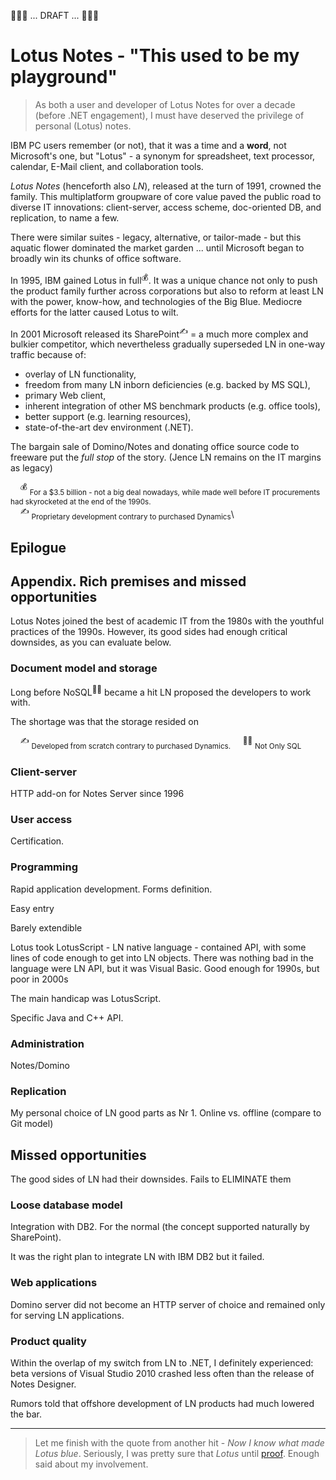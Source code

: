🚧🚧🚧 ... DRAFT ... 🚧🚧🚧

# Lotus Notes - "This used to be my playground"

> As both a user and developer of Lotus Notes for over a decade (before .NET engagement), I must have deserved the privilege of personal (Lotus) notes.

IBM PC users remember (or not), that it was a time and a **word**, not Microsoft's one, but "Lotus" - a synonym for spreadsheet, text processor, calendar, E-Mail client, and collaboration tools.

_Lotus Notes_ (henceforth also _LN_), released at the turn of 1991, crowned the family. This multiplatform groupware of core value paved the public road to diverse IT innovations: client-server, access scheme, doc-oriented DB, and replication, to name a few.

There were similar suites - legacy, alternative, or tailor-made - but this aquatic flower dominated the market garden ... until Microsoft began to broadly win its chunks of office software.

In 1995, IBM gained Lotus in full<sup>:moneybag:</sup>. It was a unique chance not only to push the product family further across corporations but also to reform at least LN with the power, know-how, and technologies of the Big Blue. Mediocre efforts for the latter caused Lotus to wilt.

In 2001 Microsoft released its SharePoint<sup>:writing_hand:</sup> = a much more complex and bulkier competitor, which nevertheless gradually superseded LN in one-way traffic because of:

* overlay of LN functionality,
* freedom from many LN inborn deficiencies (e.g. backed by MS SQL),
* primary Web client,
* inherent integration of other MS benchmark products (e.g. office tools),
* better support (e.g. learning resources),
* state-of-the-art dev environment (.NET).

The bargain sale of Domino/Notes and donating office source code to freeware put the _full stop_ of the story. (Jence LN remains on the IT margins as legacy)

&nbsp;&nbsp;&nbsp;&nbsp;<sup>:moneybag:</sup> <sub>For a $3.5 billion - not a big deal nowadays, while made well before IT procurements had skyrocketed at the end of the 1990s.</sub>\
&nbsp;&nbsp;&nbsp;&nbsp;<sup>:writing_hand:</sup> <sub>Proprietary development contrary to purchased Dynamics</sub>\

## Epilogue



## Appendix. Rich premises and missed opportunities

Lotus Notes joined the best of academic IT from the 1980s with the youthful practices of the 1990s. However, its good sides had enough critical downsides, as you can evaluate below.

### Document model and storage

Long before NoSQL<sup>🙋‍♂️</sup> became a hit LN proposed the developers to work with.

The shortage was that the storage resided on 

&nbsp;&nbsp;&nbsp;&nbsp;<sup>:writing_hand:</sup> <sub>Developed from scratch contrary to purchased Dynamics.</sub>
&nbsp;&nbsp;&nbsp;&nbsp;<sup>🙋‍♂️</sup> <sub>Not Only SQL</sub>

### Client-server

HTTP add-on for Notes Server since 1996

### User access

Certification.

### Programming

Rapid application development. Forms definition.

Easy entry

Barely extendible

Lotus took LotusScript - LN native language - contained API, with some lines of code enough to get into LN objects. There was nothing bad in the language were LN API, but it was Visual Basic. Good enough for 1990s, but poor in 2000s

The main handicap was LotusScript.

Specific Java and C++ API.

### Administration

Notes/Domino

### Replication

My personal choice of LN good parts as Nr 1. 
Online vs. offline (compare to Git model)

## Missed opportunities

The good sides of LN had their downsides. Fails to ELIMINATE them 

### Loose database model

Integration with DB2. For the normal (the concept supported naturally by SharePoint).

It was the right plan to integrate LN with IBM DB2 but it failed.

### Web applications

Domino server did not become an HTTP server of choice and remained only for serving LN applications.

### Product quality

Within the overlap of my switch from LN to .NET, I definitely experienced: beta versions of Visual Studio 2010 crashed less often than the release of Notes Designer.

Rumors told that offshore development of LN products had much lowered the bar.

---
> Let me finish with the quote from another hit - _Now I know what made Lotus blue_. Seriously, I was pretty sure that _Lotus_ until [proof](https://en.wikipedia.org/wiki/Now_I_Know_What_Made_Otis_Blue). Enough said about my involvement.

